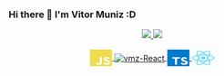    ### Hi there 👋 I'm Vitor Muniz :D
<div align="center">
  <div>
    <a href="https://github.com/vitormuuniz">
    <img height="180em" src="https://github-readme-stats.vercel.app/api?username=vitormuuniz&show_icons=true&theme=dracula&include_all_commits=true&count_private=true"/>
    <img height="180em" src="https://github-readme-stats.vercel.app/api/top-langs/?username=vitormuuniz&layout=compact&langs_count=7&theme=dracula"/>
  </div>
  <div style="display: inline_block"><br>
    <img align="center" alt="vmz-Js" height="30" width="40" src="https://raw.githubusercontent.com/devicons/devicon/master/icons/javascript/javascript-plain.svg">
    <img align="center" alt="vmz-React" height="30" width="50" src="https://www.vectorlogo.zone/logos/springio/springio-ar21.svg">
    <img align="center" alt="vmz-Ts" height="30" width="40" src="https://raw.githubusercontent.com/devicons/devicon/master/icons/typescript/typescript-plain.svg">
    <img align="center" alt="vmz-React" height="30" width="40" src="https://raw.githubusercontent.com/devicons/devicon/master/icons/react/react-original.svg">
  </div>
</div>
